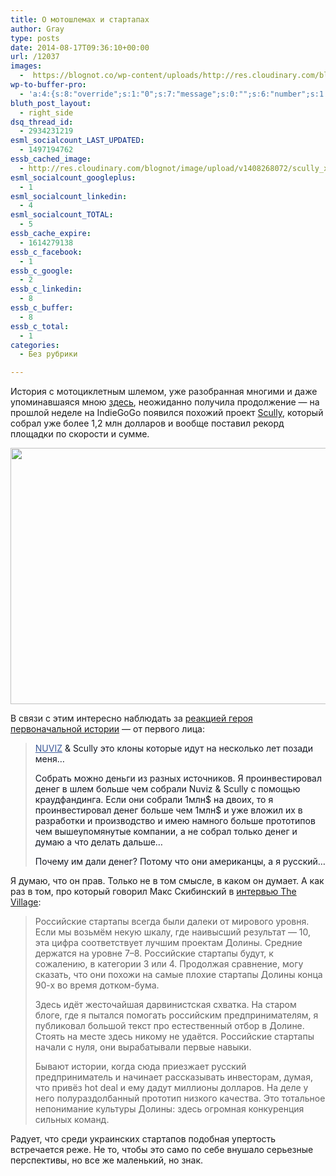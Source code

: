 ```yaml
---
title: О мотошлемах и стартапах
author: Gray
type: posts
date: 2014-08-17T09:36:10+00:00
url: /12037
images:
  -  https://blognot.co/wp-content/uploads/http://res.cloudinary.com/blognot/image/upload/v1408268072/scully_xpynaf.jpg
wp-to-buffer-pro:
  - 'a:4:{s:8:"override";s:1:"0";s:7:"message";s:0:"";s:6:"number";s:1:"1";s:16:"alternateMessage";s:0:"";}'
bluth_post_layout:
  - right_side
dsq_thread_id:
  - 2934231219
esml_socialcount_LAST_UPDATED:
  - 1497194762
essb_cached_image:
  - http://res.cloudinary.com/blognot/image/upload/v1408268072/scully_xpynaf.jpg
esml_socialcount_googleplus:
  - 1
esml_socialcount_linkedin:
  - 4
esml_socialcount_TOTAL:
  - 5
essb_cache_expire:
  - 1614279138
essb_c_facebook:
  - 1
essb_c_google:
  - 2
essb_c_linkedin:
  - 8
essb_c_buffer:
  - 8
essb_c_total:
  - 1
categories:
  - Без рубрики

---
```








История с мотоциклетным шлемом, уже разобранная многими и даже упоминавшаяся мною <a href="http://blognot.co/11880" target="_blank">здесь</a>, неожиданно получила продолжение — на прошлой неделе на IndieGoGo появился похожий проект <a href="https://www.indiegogo.com/projects/skully-ar-1-the-world-s-smartest-motorcycle-helmet" target="_blank">Scully</a>, который собрал уже более 1,2 млн долларов и вообще поставил рекорд площадки по скорости и сумме.

<img data-attachment-id="12038" data-permalink="https://blognot.co/12037/scully_xpynaf" data-orig-file="https://i0.wp.com/blognot.co/wp-content/uploads/http://res.cloudinary.com/blognot/image/upload/v1408268072/scully_xpynaf.jpg?fit=620%2C410&ssl=1" data-orig-size="620,410" data-comments-opened="1" data-image-meta="{&quot;aperture&quot;:&quot;0&quot;,&quot;credit&quot;:&quot;&quot;,&quot;camera&quot;:&quot;&quot;,&quot;caption&quot;:&quot;&quot;,&quot;created_timestamp&quot;:&quot;0&quot;,&quot;copyright&quot;:&quot;&quot;,&quot;focal_length&quot;:&quot;0&quot;,&quot;iso&quot;:&quot;0&quot;,&quot;shutter_speed&quot;:&quot;0&quot;,&quot;title&quot;:&quot;scully_xpynaf&quot;}" data-image-title="scully_xpynaf" data-image-description="" data-medium-file="https://i0.wp.com/blognot.co/wp-content/uploads/http://res.cloudinary.com/blognot/image/upload/v1408268072/scully_xpynaf.jpg?fit=300%2C198&ssl=1" data-large-file="https://i0.wp.com/blognot.co/wp-content/uploads/http://res.cloudinary.com/blognot/image/upload/v1408268072/scully_xpynaf.jpg?fit=620%2C410&ssl=1" class="aligncenter wp-image-12038" src="https://i2.wp.com/res.cloudinary.com/blognot/image/upload/v1408268072/scully_xpynaf.jpg?resize=620%2C410&#038;ssl=1" alt="" width="620" height="410" data-recalc-dims="1" /> 

В связи с этим интересно наблюдать за <a href="https://www.facebook.com/osomin/posts/10153256882995400" target="_blank">реакцией героя первоначальной истории</a> — от первого лица:

> <a id="js_79" class="profileLink _5f0v" dir="ltr" style="color: #3b5998;" tabindex="0" href="https://www.facebook.com/ridenuviz" target="_blank" data-hovercard="/ajax/hovercard/hovercard.php?id=201866219970872&extragetparams=%7B%22hc_location%22%3A%22ufi%22%7D" data-reactid=".69.1:3:1:$comment10153256882995400_10153257859530400:0.0.$right.0.$left.0.0.1:$comment-body.0.$range0:0">NUVIZ</a><span style="color: #141823;" data-reactid=".69.1:3:1:$comment10153256882995400_10153257859530400:0.0.$right.0.$left.0.0.1:$comment-body.0.$end:0:$0:0"> & Scully это клоны которые идут на несколько лет позади меня…</span>
> 
> <span style="color: #141823;">Собрать можно деньги из разных источников. Я проинвестировал денег в шлем больше чем собрали Nuviz & Scully с помощью краудфандинга. Если они собрали 1млн$ на двоих, то я проинвестировал денег больше чем 1млн$ и уже вложил их в разработки и производство и имею намного больше прототипов чем вышеупомянутые компании, а не собрал только денег и думаю а что делать дальше…</span>
> 
> <span style="color: #141823;">Почему им дали денег? Потому что они американцы, а я русский…</span>

Я думаю, что он прав. Только не в том смысле, в каком он думает. А как раз в том, про который говорил Макс Скибинский в <a href="http://www.the-village.ru/village/hopesandfears/interview/161737-intervyu-maks-skibinskiy" target="_blank">интервью The Village</a>:

> Российские стартапы всегда были далеки от мирового уровня. Если мы возьмём некую шкалу, где наивысший результат — 10, эта цифра соответствует лучшим проектам Долины. Средние держатся на уровне 7–8. Российские стартапы будут, к сожалению, в категории 3 или 4. Продолжая сравнение, могу сказать, что они похожи на самые плохие стартапы Долины конца 90-х во время дотком-бума.
> 
> Здесь идёт жесточайшая дарвинистская схватка. На старом блоге, где я пытался помогать российским предпринимателям, я публиковал большой текст про естественный отбор в Долине. Стоять на месте здесь никому не удаётся. Российские стартапы начали с нуля, они вырабатывали первые навыки.
> 
> Бывают истории, когда сюда приезжает русский предприниматель и начинает рассказывать инвесторам, думая, что привёз hot deal и ему дадут миллионы долларов. На деле у него полураздолбанный прототип низкого качества. Это тотальное непонимание культуры Долины: здесь огромная конкуренция сильных команд. 

Радует, что среди украинских стартапов подобная упертость встречается реже. Не то, чтобы это само по себе внушало серьезные перспективы, но все же маленький, но знак.
